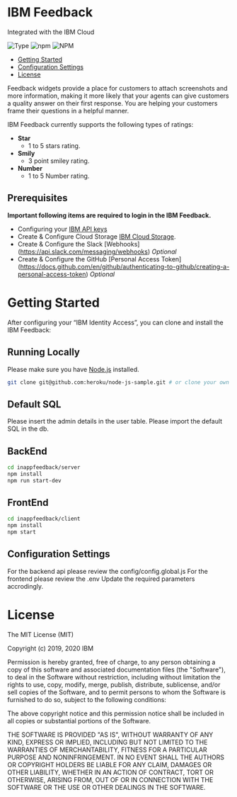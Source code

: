 # IBM Feedback
Integrated with the IBM Cloud

![Type](https://img.shields.io/badge/Type-JavaScript-blue.svg)
![npm](https://img.shields.io/npm/v/ibm-verify-sdk.svg?style=plastic)
![NPM](https://img.shields.io/npm/l/ibm-verify-sdk.svg?colorB=blue&style=plastic)

* [Getting Started](#getting-started)
* [Configuration Settings](#configuration-settings)
* [License](#license)

Feedback widgets provide a place for customers to attach screenshots and more information, making it more likely that your agents can give customers a quality answer on their first response. You are helping your customers frame their questions in a helpful manner.


IBM Feedback currently supports the following types of ratings:
 - **Star**
    - 1 to 5 stars rating.
 - **Smily**
	- 3 point smiley rating.
 - **Number**
	-	1 to 5 Number rating.


## Prerequisites
**Important following items are required to login in the IBM Feedback.**
 - Configuring your [IBM API keys](https://cloud.ibm.com/docs/account?topic=account-userapikey)
 - Create & Configure Cloud Storage [IBM Cloud Storage](https://cloud.ibm.com/docs/cloud-object-storage).
 - Create & Configure the Slack [Webhooks] (https://api.slack.com/messaging/webhooks) *Optional*
 - Create & Configure the GitHub [Personal Access Token] (https://docs.github.com/en/github/authenticating-to-github/creating-a-personal-access-token) *Optional*

# Getting Started
After configuring your “IBM Identity Access”, you can clone and install the IBM Feedback:

## Running Locally
Please make sure you have [Node.js](http://nodejs.org/) installed.

```sh
git clone git@github.com:heroku/node-js-sample.git # or clone your own fork
```
## Default SQL
Please insert the admin details in the user table. 
Please import the default SQL in the db. 



## BackEnd
```sh
cd inappfeedback/server
npm install
npm run start-dev
```
## FrontEnd
```sh
cd inappfeedback/client
npm install
npm start
```

## Configuration Settings
For the backend api please review the config/config.global.js 
For the frontend please review the .env
Update the required parameters accrodingly.


# License
The MIT License (MIT)

Copyright (c) 2019, 2020 IBM

Permission is hereby granted, free of charge, to any person obtaining a copy of this software and associated documentation files (the "Software"), to deal in the Software without restriction, including without limitation the rights to use, copy, modify, merge, publish, distribute, sublicense, and/or sell copies of the Software, and to permit persons to whom the Software is furnished to do so, subject to the following conditions:

The above copyright notice and this permission notice shall be included in all copies or substantial portions of the Software.

THE SOFTWARE IS PROVIDED "AS IS", WITHOUT WARRANTY OF ANY KIND, EXPRESS OR IMPLIED, INCLUDING BUT NOT LIMITED TO THE WARRANTIES OF MERCHANTABILITY, FITNESS FOR A PARTICULAR PURPOSE AND NONINFRINGEMENT. IN NO EVENT SHALL THE AUTHORS OR COPYRIGHT HOLDERS BE LIABLE FOR ANY CLAIM, DAMAGES OR OTHER LIABILITY, WHETHER IN AN ACTION OF CONTRACT, TORT OR OTHERWISE, ARISING FROM, OUT OF OR IN CONNECTION WITH THE SOFTWARE OR THE USE OR OTHER DEALINGS IN THE SOFTWARE.
